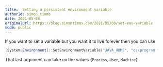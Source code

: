```yaml
---
title:  Setting a persistent environment variable 
authorId: simon_timms
date: 2021-05-08
originalurl: https://blog.simontimms.com/2021/05/08/set-env-variable
mode: public
---
```




If you want to set a variable but you want it to live forever then you can use

```powershell
[System.Environment]::SetEnvironmentVariable("JAVA_HOME", "c:\program files\openjdk\jdk-13.0.2", "Machine")
```

That last argument can take on the values {`Process`, `User`, `Machine`}